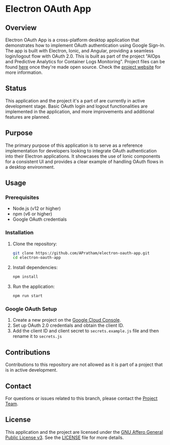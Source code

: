 # Electron OAuth App


## Overview

Electron OAuth App is a cross-platform desktop application that demonstrates how to implement OAuth authentication using Google Sign-In. The app is built with Electron, Ionic, and Angular, providing a seamless login/logout flow with OAuth 2.0. This is built as part of the project "AIOps and Predictive Analytics for Container Logs Monitoring". Project files can be found [here](https://github.com/APratham/AIOps-containers) once they're made open source. Check the [project website](https://apratham.github.io/AIOps-containers) for more information.

## Status
This application and the project it's a part of are currently in active development stage. Basic OAuth login and logout functionalities are implemented in the application, and more improvements and additional features are planned.

## Purpose
The primary purpose of this application is to serve as a reference implementation for developers looking to integrate OAuth authentication into their Electron applications. It showcases the use of Ionic components for a consistent UI and provides a clear example of handling OAuth flows in a desktop environment.

## Usage
### Prerequisites
- Node.js (v12 or higher)
- npm (v6 or higher)
- Google OAuth credentials

### Installation
1. Clone the repository:
    ```bash
    git clone https://github.com/APratham/electron-oauth-app.git
    cd electron-oauth-app
    ```
2. Install dependencies:
    ```bash
    npm install
    ```
3. Run the application:
    ```bash
    npm run start
    ```

### Google OAuth Setup
1. Create a new project on the [Google Cloud Console](https://console.cloud.google.com/).
2. Set up OAuth 2.0 credentials and obtain the client ID.
3. Add the client ID and client secret to `secrets.example.js` file and then rename it to `secrets.js`


## Contributions
Contributions to this repository are not allowed as it is part of a project that is in active development.

## Contact
For questions or issues related to this branch, please contact the [Project Team](https://github.com/APratham/AIOps-containers/tree/main?tab=readme-ov-file#project-team).

## License
This application and the project are licensed under the [GNU Affero General Public License v3](https://opensource.org/license/agpl-v3). See the [LICENSE](LICENSE) file for more details.